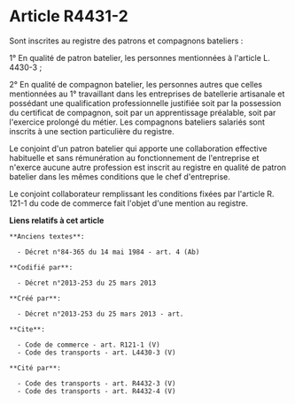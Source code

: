 # Article R4431-2

Sont inscrites au registre des patrons et compagnons bateliers : 

1° En qualité de patron batelier, les personnes mentionnées à l'article L. 4430-3 ; 

2° En qualité de compagnon batelier, les personnes autres que celles mentionnées au 1° travaillant dans les entreprises de
batellerie artisanale et possédant une qualification professionnelle justifiée soit par la possession du certificat de
compagnon, soit par un apprentissage préalable, soit par l'exercice prolongé du métier. Les compagnons bateliers salariés
sont inscrits à une section particulière du registre. 

Le conjoint d'un patron batelier qui apporte une collaboration effective habituelle et sans rémunération au fonctionnement de
l'entreprise et n'exerce aucune autre profession est inscrit au registre en qualité de patron batelier dans les mêmes
conditions que le chef d'entreprise. 

Le conjoint collaborateur remplissant les conditions fixées par l'article R. 121-1 du code de commerce fait l'objet d'une
mention au registre.

**Liens relatifs à cet article**

	**Anciens textes**:

	  - Décret n°84-365 du 14 mai 1984 - art. 4 (Ab)

	**Codifié par**:

	  - Décret n°2013-253 du 25 mars 2013

	**Créé par**:

	  - Décret n°2013-253 du 25 mars 2013 - art.

	**Cite**:

	  - Code de commerce - art. R121-1 (V)
	  - Code des transports - art. L4430-3 (V)

	**Cité par**:

	  - Code des transports - art. R4432-3 (V)
	  - Code des transports - art. R4432-4 (V)
